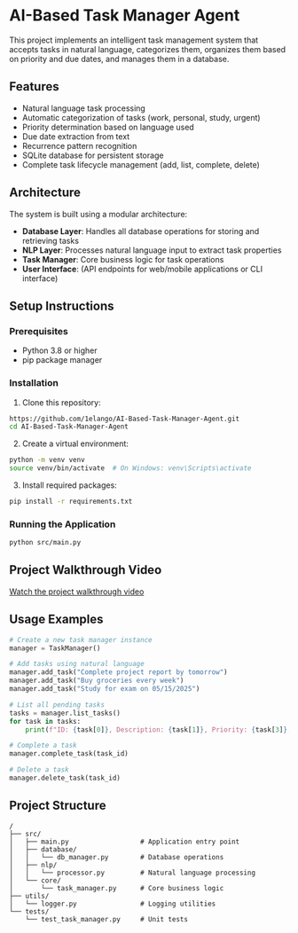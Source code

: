 # AI-Based Task Manager Agent

This project implements an intelligent task management system that accepts tasks in natural language, categorizes them, organizes them based on priority and due dates, and manages them in a database.

## Features

- Natural language task processing
- Automatic categorization of tasks (work, personal, study, urgent)
- Priority determination based on language used
- Due date extraction from text
- Recurrence pattern recognition
- SQLite database for persistent storage
- Complete task lifecycle management (add, list, complete, delete)

## Architecture

The system is built using a modular architecture:

- **Database Layer**: Handles all database operations for storing and retrieving tasks
- **NLP Layer**: Processes natural language input to extract task properties
- **Task Manager**: Core business logic for task operations
- **User Interface**: (API endpoints for web/mobile applications or CLI interface)

## Setup Instructions

### Prerequisites

- Python 3.8 or higher
- pip package manager

### Installation

1. Clone this repository:
```bash
https://github.com/1elango/AI-Based-Task-Manager-Agent.git
cd AI-Based-Task-Manager-Agent
```

2. Create a virtual environment:
```bash
python -m venv venv
source venv/bin/activate  # On Windows: venv\Scripts\activate
```

3. Install required packages:
```bash
pip install -r requirements.txt
```

### Running the Application

```bash
python src/main.py
```

## Project Walkthrough Video

[Watch the project walkthrough video](https://vimeo.com/your-video-link)

## Usage Examples

```python
# Create a new task manager instance
manager = TaskManager()

# Add tasks using natural language
manager.add_task("Complete project report by tomorrow")
manager.add_task("Buy groceries every week")
manager.add_task("Study for exam on 05/15/2025")

# List all pending tasks
tasks = manager.list_tasks()
for task in tasks:
    print(f"ID: {task[0]}, Description: {task[1]}, Priority: {task[3]}, Due: {task[4]}")

# Complete a task
manager.complete_task(task_id)

# Delete a task
manager.delete_task(task_id)
```

## Project Structure

```
/
├── src/
│   ├── main.py                  # Application entry point
│   ├── database/
│   │   └── db_manager.py        # Database operations
│   ├── nlp/
│   │   └── processor.py         # Natural language processing
│   └── core/
│       └── task_manager.py      # Core business logic
├── utils/
│   └── logger.py                # Logging utilities
└── tests/
    └── test_task_manager.py     # Unit tests
```
